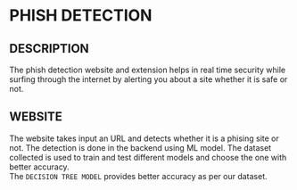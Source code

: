 # PHISH DETECTION 

## DESCRIPTION
The phish detection website and extension helps in real time security while surfing through the internet by alerting you about a site whether it is safe or not.

## WEBSITE
The website takes input an URL and detects whether it is a phising site or not.
The detection is done in the backend using ML model. The dataset collected is used to train and test different models and choose the one with better accuracy.
<br>
The `DECISION TREE MODEL` provides better accuracy as per our dataset.
